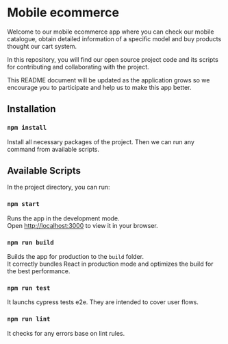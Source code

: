 # Mobile ecommerce

Welcome to our mobile ecommerce app where you can check our mobile catalogue, obtain detailed information of a specific model and
buy products thought our cart system.

In this repository, you will find our open source project code and its scripts for contributing and collaborating with the project.

This README document will be updated as the application grows so we encourage you to participate and help us to make this app better.

## Installation

### `npm install`

Install all necessary packages of the project. Then we can run any command from available scripts.

## Available Scripts

In the project directory, you can run:

### `npm start`

Runs the app in the development mode.\
Open [http://localhost:3000](http://localhost:3000) to view it in your browser.

### `npm run build`

Builds the app for production to the `build` folder.\
It correctly bundles React in production mode and optimizes the build for the best performance.

### `npm run test`

It launchs cypress tests e2e. They are intended to cover user flows.

### `npm run lint`

It checks for any errors base on lint rules.
